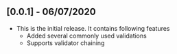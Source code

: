 ## [0.0.1] - 06/07/2020

* This is the initial release. It contains following features
    - Added several commonly used validations
    - Supports validator chaining
